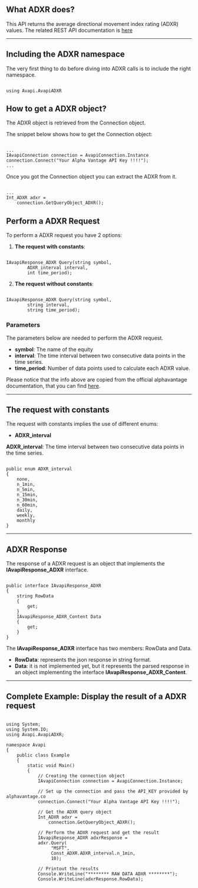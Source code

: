## What ADXR does?
This API returns the average directional movement index rating (ADXR) values. The related REST API documentation is [here](https://www.alphavantage.co/documentation/#adxr)  

***
## Including the ADXR namespace
The very first thing to do before diving into ADXR calls is to include the right namespace.  

```

using Avapi.AvapiADXR

```

## How to get a ADXR object?
The ADXR object is retrieved from the Connection object.  

The snippet below shows how to get the Connection object:
```

...
IAvapiConnection connection = AvapiConnection.Instance
connection.Connect("Your Alpha Vantage API Key !!!!");
...

```
Once you got the Connection object you can extract the ADXR from it.
```

...
Int_ADXR adxr = 
	connection.GetQueryObject_ADXR();

```

## Perform a ADXR Request
To perform a ADXR request you have 2 options:
1. **The request with constants**:

```

IAvapiResponse_ADXR Query(string symbol,
		ADXR_interval interval,
		int time_period);

```  

2. **The request without constants**:

```

IAvapiResponse_ADXR Query(string symbol,
		string interval,
		string time_period);

```  

### Parameters
The parameters below are needed to perform the ADXR request.  
* **symbol**: The name of the equity
* **interval**: The time interval between two consecutive data points in the time series.
* **time_period**: Number of data points used to calculate each ADXR value. 

Please notice that the info above are copied from the official alphavantage documentation, that you can find [here](https://www.alphavantage.co/documentation/).  

***
## The request with constants
The request with constants implies the use of different enums:
* **ADXR_interval**

**ADXR_interval**: The time interval between two consecutive data points in the time series.
```  

public enum ADXR_interval
{
	none,
	n_1min,
	n_5min,
	n_15min,
	n_30min,
	n_60min,
	daily,
	weekly,
	monthly
}

```  
  

***
## ADXR Response
The response of a ADXR request is an object that implements the **IAvapiResponse_ADXR** interface.
```

public interface IAvapiResponse_ADXR
{
    string RowData
    {
        get;
    }
    IAvapiResponse_ADXR_Content Data
    {
        get;
    }
}

```
The **IAvapiResponse_ADXR** interface has two members: RowData and Data.
* **RowData**: represents the json response in string format.
* **Data**: it is not implemented yet, but it represents the parsed response in an object implementing the interface **IAvapiResponse_ADXR_Content**.
  

***
## Complete Example: Display the result of a ADXR request
```

using System;
using System.IO;
using Avapi.AvapiADXR;

namespace Avapi
{
    public class Example
    {
        static void Main()
        {
            // Creating the connection object
            IAvapiConnection connection = AvapiConnection.Instance;

            // Set up the connection and pass the API_KEY provided by alphavantage.co
            connection.Connect("Your Alpha Vantage API Key !!!!");

            // Get the ADXR query object
            Int_ADXR adxr =
                connection.GetQueryObject_ADXR();

            // Perform the ADXR request and get the result
            IAvapiResponse_ADXR adxrResponse = 
            adxr.Query(
                 "MSFT",
                 Const_ADXR.ADXR_interval.n_1min,
                 10);

            // Printout the results
            Console.WriteLine("******** RAW DATA ADXR ********");
            Console.WriteLine(adxrResponse.RowData);

```
